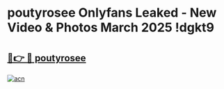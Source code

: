 # poutyrosee Onlyfans Leaked - New Video & Photos March 2025 !dgkt9

# <h2><a href="https://h89td7.iuczelnia.edu.pl?title=poutyrosee&ref=dgkt9">🔗👉 🔴 poutyrosee</a></h2>

[![acn](https://github.com/user-attachments/assets/0f9c940e-d8b0-45ae-aac7-cd30a18b3e1c)](https://h89td7.iuczelnia.edu.pl?title=poutyrosee&ref=dgkt9)

